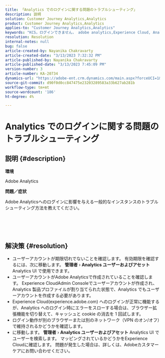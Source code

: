 ```yaml
---
title: 「Analytics でのログインに関する問題のトラブルシューティング」
description: 説明
solution: Customer Journey Analytics,Analytics
product: Customer Journey Analytics,Analytics
applies-to: "Customer Journey Analytics,Analytics"
keywords: "KCS，ログインできません， adobe analytics,Experience Cloud, Analytics UI"
resolution: Resolution
internal-notes: null
bug: false
article-created-by: Nayanika Chakravarty
article-created-date: "3/13/2023 7:32:32 PM"
article-published-by: Nayanika Chakravarty
article-published-date: "3/13/2023 7:45:09 PM"
version-number: 3
article-number: KA-20734
dynamics-url: "https://adobe-ent.crm.dynamics.com/main.aspx?forceUCI=1&pagetype=entityrecord&etn=knowledgearticle&id=0b29a2c8-d5c1-ed11-83ff-6045bd0065b6"
source-git-commit: d90f0d0cc847475e23203289583a33b627ab281b
workflow-type: tm+mt
source-wordcount: '186'
ht-degree: 4%

---
```


# Analytics でのログインに関する問題のトラブルシューティング

## 説明 {#description}


<b>環境</b>

Adobe Analytics

<b>問題／症状</b>

Adobe Analyticsへのログインに影響を与える一般的なインスタンスのトラブルシューティング方法を教えてください。
<br><br> <br><br> <br>

## 解決策 {#resolution}


- ユーザーアカウントが期限切れでないことを確認します。 有効期限を確認するには、次に移動します。 <b>管理者</b> › <b>Analytics ユーザーおよびアセット</b> Analytics UI で使用できます。
- ユーザーアカウントがAdobe Analyticsで作成されていることを確認します。 Experience CloudAdmin Consoleでユーザーアカウントが作成され、Analytics 製品プロファイルが割り当てられた状態で、Analytics でもユーザーアカウントを作成する必要があります。
- Experience Cloud(experience.adobe.com) へのログインが正常に機能するが、Analytics へのログイン時にエラーをスローする場合は、ブラウザー拡張機能を切り替えて、キャッシュと cookie の消去を 1 回試します。
- ログイン動作が別のブラウザーまたは別のネットワーク（VPN のオン/オフ）で維持されるかどうかを確認します。
- に移動します。 <b>管理者</b> › <b>Analytics ユーザーおよびアセット</b> Analytics UI でユーザーを検索します。 マッピングされているかどうかをExperience Cloudに確認します。 問題が発生した場合は、詳しくは、Adobeカスタマーケアにお問い合わせください。



